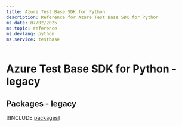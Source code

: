 ```yaml
---
title: Azure Test Base SDK for Python
description: Reference for Azure Test Base SDK for Python
ms.date: 07/02/2025
ms.topic: reference
ms.devlang: python
ms.service: testbase
---
```

# Azure Test Base SDK for Python - legacy
## Packages - legacy
[!INCLUDE [packages](test-base-index.md)]